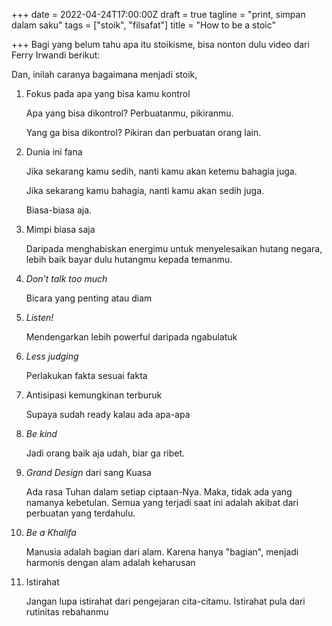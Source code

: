 +++
date = 2022-04-24T17:00:00Z
draft = true
tagline = "print, simpan dalam saku"
tags = ["stoik", "filsafat"]
title = "How to be a stoic"

+++
Bagi yang belum tahu apa itu stoikisme, bisa nonton dulu video dari Ferry Irwandi berikut:

Dan, inilah caranya bagaimana menjadi stoik,

 1. Fokus pada apa yang bisa kamu kontrol

    Apa yang bisa dikontrol? Perbuatanmu, pikiranmu.

    Yang ga bisa dikontrol? Pikiran dan perbuatan orang lain.
 2. Dunia ini fana

    Jika sekarang kamu sedih, nanti kamu akan ketemu bahagia juga.

    Jika sekarang kamu bahagia, nanti kamu akan sedih juga.

    Biasa-biasa aja.
 3. Mimpi biasa saja

    Daripada menghabiskan energimu untuk menyelesaikan hutang negara, lebih baik bayar dulu hutangmu kepada temanmu.
 4. _Don't talk too much_

    Bicara yang penting atau diam
 5. _Listen!_

    Mendengarkan lebih powerful daripada ngabulatuk
 6. _Less judging_

    Perlakukan fakta sesuai fakta
 7. Antisipasi kemungkinan terburuk

    Supaya sudah ready kalau ada apa-apa
 8. _Be kind_

    Jadi orang baik aja udah, biar ga ribet.
 9. _Grand Design_ dari sang Kuasa

    Ada rasa Tuhan dalam setiap ciptaan-Nya. Maka, tidak ada yang namanya kebetulan. Semua yang terjadi saat ini adalah akibat dari perbuatan yang terdahulu.
10. _Be a Khalifa_

    Manusia adalah bagian dari alam. Karena hanya "bagian", menjadi harmonis dengan alam adalah keharusan
11. Istirahat

    Jangan lupa istirahat dari pengejaran cita-citamu. Istirahat pula dari rutinitas rebahanmu